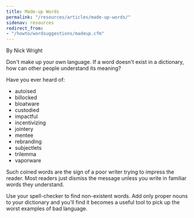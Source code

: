 ```yaml
---
title: Made-up Words
permalink: "/resources/articles/made-up-words/"
sidenav: resources
redirect_from:
- "/howto/wordsuggestions/madeup.cfm"
---
```


By Nick Wright

Don't make up your own language. If a word doesn't exist in a dictionary, how can other people understand its meaning?

Have you ever heard of:

- autoised
- billocked
- bloatware
- custodied
- impactful
- incentivizing
- jointery
- mentee
- rebranding
- subjectlets
- trilemma
- vaporware

Such coined words are the sign of a poor writer trying to impress the reader. Most readers just dismiss the message unless you write in familiar words they understand.

Use your spell-checker to find non-existent words. Add only proper nouns to your dictionary and you'll find it becomes a useful tool to pick up the worst examples of bad language.
